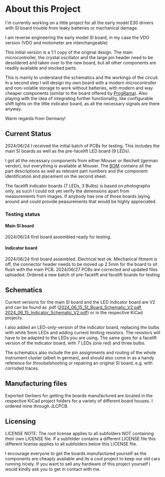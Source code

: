 # About this Project

I'm currently working on a little project for all the early model E30 drivers with SI board trouble from leaky batteries or mechanical damage.

I am reverse engineering the early model SI board, in my case the VDO version (VDO and motometer are interchangeable)

This initial version is a 1:1 copy of the original design. The main microcontroller, the crystal oscillator and the large pin header need to be desoldered and taken over to the new board, but all other components are readily available and stocked parts.

This is mainly to understand the schematics and the workings of the circuit. In a second step I will design my own board with a modern microcontroller and non-volatile storage to work without batteries, with modern and way cheaper components (similar to the board offered by  [ProgRama](https://www.programainc.com/item_detail.aspx?idproduct=177&idcategory=49&sf=)). Also playing with the idea of integrating further functionality, like configurable shift lights on the little indicator board, as all the necessary signals are there anyway.

Warm regards from Germany!

## Current Status

2024/06/24 I received the initial batch of PCBs for testing. This includes the main SI boards as well as the pre-facelift LED board (9 LEDs).

I got all the necessary components from either Mouser or Reichelt (german vendor), but everything is available at Mouser. The [BOM](https://github.com/FabianGmeiner/BMW_E30_SI_Board/blob/main/BOM_SI_Board_Reman.xlsx "BOM_SI_Board_Reman.xlsx") contains all the part descriptions as well as relevant part numbers and the component identification and placement on the second sheet.

The facelift indicator boards (7 LEDs, 3 Bulbs) is based on photographs only, as such I could not yet verify the dimensions apart from measurements from images. 
If anybody has one of those boards laying around and could provide peasurements that would be highly appreciated.

### Testing status

#### Main SI board
2024/06/24 first board assembled ready for testing.

#### Indicator board
2024/06/24 first board assembled. Electrical test ok. Mechanical fitment is off, the connector header needs to be moved up 2.5mm for the board to sit flush with the main PCB. 
2024/06/27 PCBs are corrected and updated files uploaded. Ordered a new batch of pre-facelift and facelift boards for testing

## Schematics

Current versions for the main SI board and the LED indicator board are V2 and can be found as .pdf ([2024_06_15_SI_Board_Schematic_V2.pdf](https://github.com/FabianGmeiner/BMW_E30_SI_Board/blob/main/2024_06_15_SI_Board_Schematic_V2.pdf "2024_06_15_SI_Board_Schematic_V2.pdf"), [2024_06_15_Indicator_Schematic_V2.pdf](https://github.com/FabianGmeiner/BMW_E30_SI_Board/blob/main/2024_06_15_Indicator_Schematic_V2.pdf "2024_06_15_Indicator_Schematic_V2.pdf")) or in the respective KiCad projects.

I also added an LED-only-version of the indicator board, replacing the bulbs with white 5mm LEDs and adding current limiting resistors. The resistors will have to be adapted to the LEDs you are using. 
The same goes for a facelift version of the indicator board, with 7 LEDs (one red) and three bulbs.


The schematics also include the pin assignments and routing of the whole instrument cluster (albeit in german), and should also come in as a handy reference for throubelshooting or repairing an original SI board, e.g. with corroded traces.

## Manufacturing files

Exported Gerbers for getting the boards manufactured are located in the respective KiCad project folders for a variety of different board houses. I ordered mine through JLCPCB. 

## Licensing 
LICENSE NOTE: The root license applies to all subfolders NOT containing their own LICENSE file. If a subfolder contains a different LICENSE file this different license applies to all subfolders below this LICENSE file.

I encourage everyone to get the boards manufactured yourself as the components are cheaply available and its a cool project to keep our old cars running nicely.
If you want to sell any hardware of this project yourself i would kindly ask you to get in contact with me.
